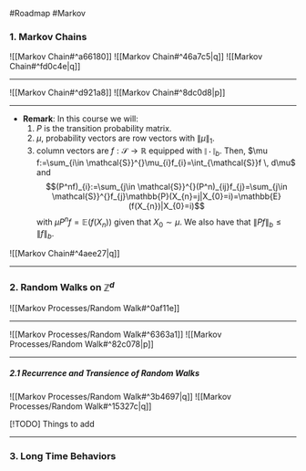 #Roadmap #Markov 

### 1. Markov Chains
![[Markov Chain#^a66180]]
![[Markov Chain#^46a7c5|q]]
![[Markov Chain#^fd0c4e|q]]

---
![[Markov Chain#^d921a8]]
![[Markov Chain#^8dc0d8|p]]

---
- **Remark**: In this course we will:
	1. $P$ is the transition probability matrix.
	2. $\mu$, probability vectors are row vectors with $\|\mu\|_{1}$.
	3. column vectors are $f:\mathcal{S}\to \mathbb{R}$ equipped with $\|\cdot\|_{b}$. Then, $\mu f:=\sum_{i\in \mathcal{S}}^{}\mu_{i}f_{i}=\int_{\mathcal{S}}f \, d\mu$ and $$(P^nf)_{i}:=\sum_{j\in \mathcal{S}}^{}(P^n)_{ij}f_{j}=\sum_{j\in \mathcal{S}}^{}f_{j}\mathbb{P}(X_{n}=j|X_{0}=i)=\mathbb{E}(f(X_{n})|X_{0}=i)$$with $\mu P^nf=\mathbb{E}(f(X_{n}))$ given that $X_{0}\sim \mu$. We also have that $\left\| Pf \right\|_{b}\leq \left\| f \right\|_{b}$.

![[Markov Chain#^4aee27|q]]

---
### 2. Random Walks on $\mathbb{Z}^d$

![[Markov Processes/Random Walk#^0af11e]]

---
![[Markov Processes/Random Walk#^6363a1]]
![[Markov Processes/Random Walk#^82c078|p]]

---
##### 2.1 Recurrence and Transience of Random Walks
![[Markov Processes/Random Walk#^3b4697|q]]
![[Markov Processes/Random Walk#^15327c|q]]

[!TODO] Things to add

---

### 3. Long Time Behaviors
